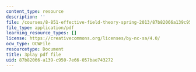 ```yaml
---
content_type: resource
description: ''
file: /courses/8-851-effective-field-theory-spring-2013/87b82066a139c9507e66057bae743272_kZcGNN5cYCg.pdf
file_type: application/pdf
learning_resource_types: []
license: https://creativecommons.org/licenses/by-nc-sa/4.0/
ocw_type: OCWFile
resourcetype: Document
title: 3play pdf file
uid: 87b82066-a139-c950-7e66-057bae743272
---
```

